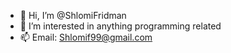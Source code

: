 - 👋 Hi, I’m @ShlomiFridman
- 👀 I’m interested in anything programming related
- 📫 Email: Shlomif99@gmail.com

